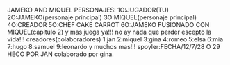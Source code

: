 JAMEKO AND MIQUEL
PERSONAJES:
1O:JUGADOR(TU)
2O:JAMEKO(personaje principal)
3O:MIQUEL(personaje principal)
4O:CREADOR
5O:CHEF CAKE CARROT
6O:JAMEKO FUSIONADO CON MIQUEL(capitulo 2)
y mas
juega ya!!!
no ay nada que perder escepto la vida!!!
creadores(colaboradores)
1:jan
2:miquel
3:gina
4:romeo
5:elsa
6:mia
7:hugo
8:samuel
9:leonardo
y muchos mas!!!
spoyler:FECHA/12/7/28 O 29
HECO POR JAN colaborado por gina.


